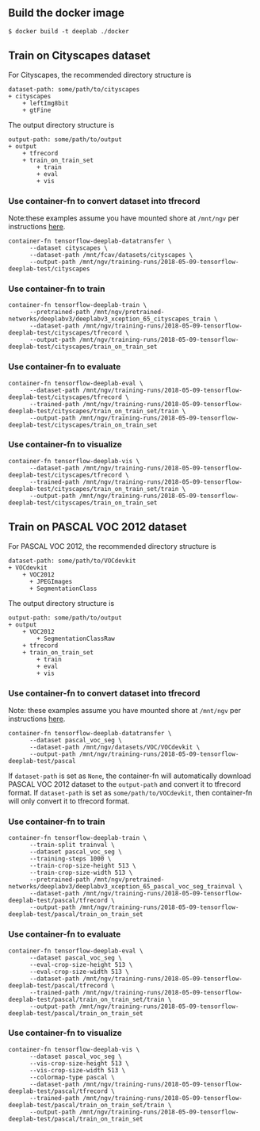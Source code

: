 ## Build the docker image

```
$ docker build -t deeplab ./docker
```

## Train on Cityscapes dataset
For Cityscapes, the recommended directory structure is

```
dataset-path: some/path/to/cityscapes
+ cityscapes
    + leftImg8bit
    + gtFine
```

The output directory structure is

```
output-path: some/path/to/output
+ output
    + tfrecord
    + train_on_train_set
        + train
        + eval
        + vis
```

### Use container-fn to convert dataset into tfrecord

Note:these examples assume you have mounted shore at `/mnt/ngv` per instructions [here](https://gitlab.eecs.umich.edu/umfordav/ngv-wiki/wikis/home).
```
container-fn tensorflow-deeplab-datatransfer \
      --dataset cityscapes \
      --dataset-path /mnt/fcav/datasets/cityscapes \
      --output-path /mnt/ngv/training-runs/2018-05-09-tensorflow-deeplab-test/cityscapes
```

### Use container-fn to train

```
container-fn tensorflow-deeplab-train \
      --pretrained-path /mnt/ngv/pretrained-networks/deeplabv3/deeplabv3_xception_65_cityscapes_train \
      --dataset-path /mnt/ngv/training-runs/2018-05-09-tensorflow-deeplab-test/cityscapes/tfrecord \
      --output-path /mnt/ngv/training-runs/2018-05-09-tensorflow-deeplab-test/cityscapes/train_on_train_set
```

### Use container-fn to evaluate
```
container-fn tensorflow-deeplab-eval \
      --dataset-path /mnt/ngv/training-runs/2018-05-09-tensorflow-deeplab-test/cityscapes/tfrecord \
      --trained-path /mnt/ngv/training-runs/2018-05-09-tensorflow-deeplab-test/cityscapes/train_on_train_set/train \
      --output-path /mnt/ngv/training-runs/2018-05-09-tensorflow-deeplab-test/cityscapes/train_on_train_set
```

### Use container-fn to visualize
```
container-fn tensorflow-deeplab-vis \
      --dataset-path /mnt/ngv/training-runs/2018-05-09-tensorflow-deeplab-test/cityscapes/tfrecord \
      --trained-path /mnt/ngv/training-runs/2018-05-09-tensorflow-deeplab-test/cityscapes/train_on_train_set/train \
      --output-path /mnt/ngv/training-runs/2018-05-09-tensorflow-deeplab-test/cityscapes/train_on_train_set
```

## Train on PASCAL VOC 2012 dataset
For PASCAL VOC 2012, the recommended directory structure is

```
dataset-path: some/path/to/VOCdevkit
+ VOCdevkit
    + VOC2012
      + JPEGImages
      + SegmentationClass
```

The output directory structure is

```
output-path: some/path/to/output
+ output
    + VOC2012
        + SegmentationClassRaw
    + tfrecord
    + train_on_train_set
        + train
        + eval
        + vis
```
### Use container-fn to convert dataset into tfrecord

Note: these examples assume you have mounted shore at `/mnt/ngv` per instructions [here](https://gitlab.eecs.umich.edu/umfordav/ngv-wiki/wikis/home).
```
container-fn tensorflow-deeplab-datatransfer \
      --dataset pascal_voc_seg \
      --dataset-path /mnt/ngv/datasets/VOC/VOCdevkit \
      --output-path /mnt/ngv/training-runs/2018-05-09-tensorflow-deeplab-test/pascal
```

If `dataset-path` is set as `None`, the container-fn will automatically download PASCAL VOC 2012 dataset to the `output-path` and convert it to tfrecord format. If `dataset-path` is set as `some/path/to/VOCdevkit`, then container-fn will only convert it to tfrecord format.

### Use container-fn to train

```
container-fn tensorflow-deeplab-train \
      --train-split trainval \
      --dataset pascal_voc_seg \
      --training-steps 1000 \
      --train-crop-size-height 513 \
      --train-crop-size-width 513 \
      --pretrained-path /mnt/ngv/pretrained-networks/deeplabv3/deeplabv3_xception_65_pascal_voc_seg_trainval \
      --dataset-path /mnt/ngv/training-runs/2018-05-09-tensorflow-deeplab-test/pascal/tfrecord \
      --output-path /mnt/ngv/training-runs/2018-05-09-tensorflow-deeplab-test/pascal/train_on_train_set
```

### Use container-fn to evaluate
```
container-fn tensorflow-deeplab-eval \
      --dataset pascal_voc_seg \
      --eval-crop-size-height 513 \
      --eval-crop-size-width 513 \
      --dataset-path /mnt/ngv/training-runs/2018-05-09-tensorflow-deeplab-test/pascal/tfrecord \
      --trained-path /mnt/ngv/training-runs/2018-05-09-tensorflow-deeplab-test/pascal/train_on_train_set/train \
      --output-path /mnt/ngv/training-runs/2018-05-09-tensorflow-deeplab-test/pascal/train_on_train_set
```

### Use container-fn to visualize
```
container-fn tensorflow-deeplab-vis \
      --dataset pascal_voc_seg \
      --vis-crop-size-height 513 \
      --vis-crop-size-width 513 \
      --colormap-type pascal \
      --dataset-path /mnt/ngv/training-runs/2018-05-09-tensorflow-deeplab-test/pascal/tfrecord \
      --trained-path /mnt/ngv/training-runs/2018-05-09-tensorflow-deeplab-test/pascal/train_on_train_set/train \
      --output-path /mnt/ngv/training-runs/2018-05-09-tensorflow-deeplab-test/pascal/train_on_train_set
```
